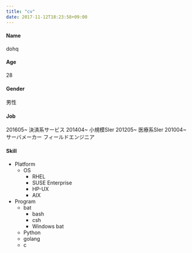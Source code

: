 ```yaml
---
title: "cv"
date: 2017-11-12T18:23:58+09:00
---
```


#### Name
dohq
#### Age
28
#### Gender
男性
#### Job
201605~ 決済系サービス
201404~ 小規模SIer
201205~ 医療系SIer
201004~ サーバメーカー フィールドエンジニア
#### Skill
* Platform
  * OS
    * RHEL
    * SUSE Enterprise
    * HP-UX
    * AIX
* Program
  * bat
    * bash
    * csh
    * Windows bat
  * Python
  * golang
  * c
